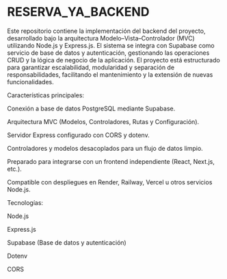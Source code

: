 # RESERVA_YA_BACKEND
Este repositorio contiene la implementación del backend del proyecto, desarrollado bajo la arquitectura Modelo–Vista–Controlador (MVC) utilizando Node.js y Express.js. El sistema se integra con Supabase como servicio de base de datos y autenticación, gestionando las operaciones CRUD y la lógica de negocio de la aplicación.
El proyecto está estructurado para garantizar escalabilidad, modularidad y separación de responsabilidades, facilitando el mantenimiento y la extensión de nuevas funcionalidades.

Características principales:

Conexión a base de datos PostgreSQL mediante Supabase.

Arquitectura MVC (Modelos, Controladores, Rutas y Configuración).

Servidor Express configurado con CORS y dotenv.

Controladores y modelos desacoplados para un flujo de datos limpio.

Preparado para integrarse con un frontend independiente (React, Next.js, etc.).

Compatible con despliegues en Render, Railway, Vercel u otros servicios Node.js.

 Tecnologías:

Node.js

Express.js

Supabase (Base de datos y autenticación)

Dotenv

CORS
